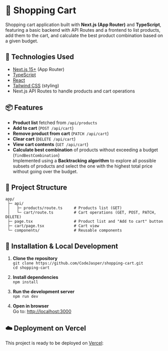 # 🛒 Shopping Cart

Shopping cart application built with **Next.js (App Router)** and **TypeScript**, featuring a basic backend with API Routes and a frontend to list products, add them to the cart, and calculate the best product combination based on a given budget.

## 🚀 Technologies Used
- [Next.js 15+](https://nextjs.org/) (App Router)
- [TypeScript](https://www.typescriptlang.org/)
- [React](https://react.dev/)
- [Tailwind CSS](https://tailwindcss.com/) (styling)
- Next.js API Routes to handle products and cart operations

## 📦 Features
- **Product list** fetched from `/api/products`
- **Add to cart** (`POST /api/cart`)
- **Remove product from cart** (`PATCH /api/cart`)
- **Clear cart** (`DELETE /api/cart`)
- **View cart contents** (`GET /api/cart`)
- **Calculate best combination** of products without exceeding a budget (`findBestCombination`)  
  Implemented using a **Backtracking algorithm** to explore all possible subsets of products and select the one with the highest total price without going over the budget.

## 📂 Project Structure

    app/
     ├─ api/
     │   ├─ products/route.ts     # Products list (GET)
     │   └─ cart/route.ts         # Cart operations (GET, POST, PATCH, DELETE)
     ├─ page.tsx                  # Product list and "Add to cart" button
     ├─ cart/page.tsx             # Cart view
     └─ components/               # Reusable components

## 🔧 Installation & Local Development
1. **Clone the repository**  
   `git clone https://github.com/CodeJasper/shopping-cart.git`  
   `cd shopping-cart`

2. **Install dependencies**  
   `npm install`

3. **Run the development server**  
   `npm run dev`

4. **Open in browser**  
   Go to: [http://localhost:3000](http://localhost:3000)

## ☁️ Deployment on Vercel
This project is ready to be deployed on [Vercel](https://shopping-cart-delta-fawn.vercel.app/):
